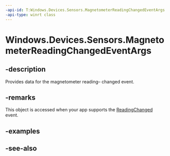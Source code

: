 ----api-id: T:Windows.Devices.Sensors.MagnetometerReadingChangedEventArgs
-api-type: winrt class
---<!-- Class syntax.public class MagnetometerReadingChangedEventArgs : Windows.Devices.Sensors.IMagnetometerReadingChangedEventArgs--># Windows.Devices.Sensors.MagnetometerReadingChangedEventArgs## -descriptionProvides data for the magnetometer reading– changed event.## -remarksThis object is accessed when your app supports the [ReadingChanged](magnetometer_readingchanged.md) event.## -examples## -see-also